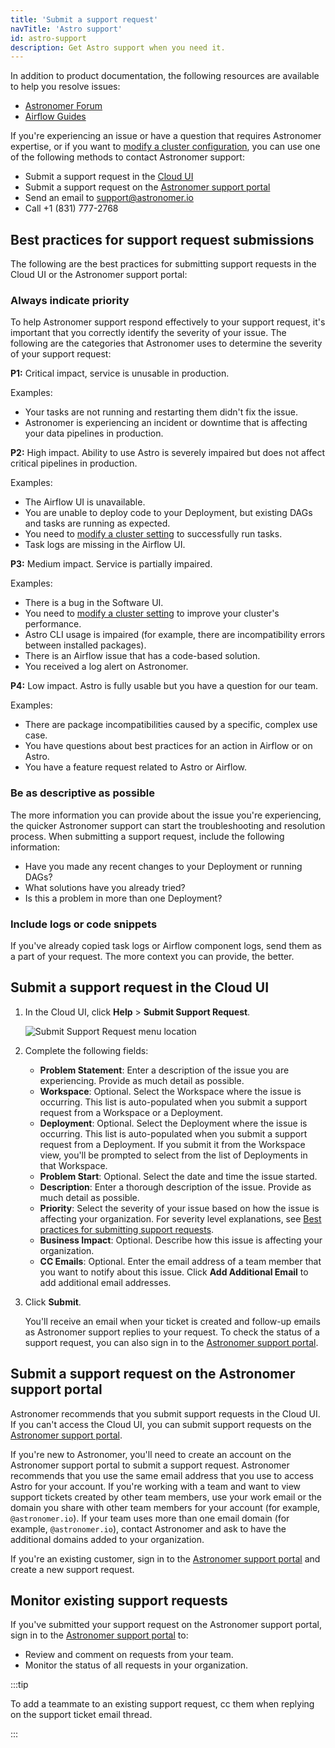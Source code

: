 ```yaml
---
title: 'Submit a support request'
navTitle: 'Astro support'
id: astro-support
description: Get Astro support when you need it.
---
```


In addition to product documentation, the following resources are available to help you resolve issues:

- [Astronomer Forum](https://forum.astronomer.io)
- [Airflow Guides](https://www.astronomer.io/guides/)

If you're experiencing an issue or have a question that requires Astronomer expertise, or if you want to [modify a cluster configuration](modify-cluster.md), you can use one of the following methods to contact Astronomer support:

- Submit a support request in the [Cloud UI](astro-support.md#submit-a-support-request-in-the-cloud-ui)
- Submit a support request on the [Astronomer support portal](https://support.astronomer.io/hc/en-us)
- Send an email to [support@astronomer.io](mailto:support@astronomer.io)
- Call +1 (831) 777-2768

## Best practices for support request submissions

The following are the best practices for submitting support requests in the Cloud UI or the Astronomer support portal:

### Always indicate priority

To help Astronomer support respond effectively to your support request, it's important that you correctly identify the severity of your issue. The following are the categories that Astronomer uses to determine the severity of your support request:

**P1:** Critical impact, service is unusable in production.

Examples:

- Your tasks are not running and restarting them didn't fix the issue.
- Astronomer is experiencing an incident or downtime that is affecting your data pipelines in production.

**P2:** High impact. Ability to use Astro is severely impaired but does not affect critical pipelines in production.

Examples:

- The Airflow UI is unavailable.
- You are unable to deploy code to your Deployment, but existing DAGs and tasks are running as expected.
- You need to [modify a cluster setting](modify-cluster.md) to successfully run tasks.
- Task logs are missing in the Airflow UI.

**P3:** Medium impact. Service is partially impaired.

Examples:

- There is a bug in the Software UI.
- You need to [modify a cluster setting](modify-cluster.md) to improve your cluster's performance.
- Astro CLI usage is impaired (for example, there are incompatibility errors between installed packages).
- There is an Airflow issue that has a code-based solution.
- You received a log alert on Astronomer.

**P4:** Low impact. Astro is fully usable but you have a question for our team.

Examples:

- There are package incompatibilities caused by a specific, complex use case.
- You have questions about best practices for an action in Airflow or on Astro.
- You have a feature request related to Astro or Airflow.

### Be as descriptive as possible

The more information you can provide about the issue you're experiencing, the quicker Astronomer support can start the troubleshooting and resolution process. When submitting a support request, include the following information:

- Have you made any recent changes to your Deployment or running DAGs?
- What solutions have you already tried?
- Is this a problem in more than one Deployment?

### Include logs or code snippets

If you've already copied task logs or Airflow component logs, send them as a part of your request. The more context you can provide, the better.

## Submit a support request in the Cloud UI

1. In the Cloud UI, click **Help** > **Submit Support Request**.

    <div class="text--center">
    <img src="/img/docs/support-request-location.png" alt="Submit Support Request menu location" />
    </div>

2. Complete the following fields:

    - **Problem Statement**: Enter a description of the issue you are experiencing. Provide as much detail as possible.
    - **Workspace**: Optional. Select the Workspace where the issue is occurring. This list is auto-populated when you submit a support request from a Workspace or a Deployment.
    - **Deployment**: Optional. Select the Deployment where the issue is occurring. This list is auto-populated when you submit a support request from a Deployment. If you submit it from the Workspace view, you'll be prompted to select from the list of Deployments in that Workspace.
    - **Problem Start**: Optional. Select the date and time the issue started.
    - **Description**: Enter a thorough description of the issue. Provide as much detail as possible.
    - **Priority**: Select the severity of your issue based on how the issue is affecting your organization. For severity level explanations, see [Best practices for submitting support requests](astro-support.md#best-practices-for-support-request-submissions).
    - **Business Impact**: Optional. Describe how this issue is affecting your organization.
    - **CC Emails**: Optional. Enter the email address of a team member that you want to notify about this issue. Click **Add Additional Email** to add additional email addresses.

3. Click **Submit**.

    You'll receive an email when your ticket is created and follow-up emails as Astronomer support replies to your request. To check the status of a support request, you can also sign in to the [Astronomer support portal](https://support.astronomer.io).

## Submit a support request on the Astronomer support portal

Astronomer recommends that you submit support requests in the Cloud UI. If you can't access the Cloud UI, you can submit support requests on the [Astronomer support portal](https://support.astronomer.io).

If you're new to Astronomer, you'll need to create an account on the Astronomer support portal to submit a support request. Astronomer recommends that you use the same email address that you use to access Astro for your account. If you're working with a team and want to view support tickets created by other team members, use your work email or the domain you share with other team members for your account (for example, `@astronomer.io`). If your team uses more than one email domain (for example, `@astronomer.io`), contact Astronomer and ask to have the additional domains added to your organization.

If you're an existing customer, sign in to the [Astronomer support portal](https://support.astronomer.io) and create a new support request.

## Monitor existing support requests

If you've submitted your support request on the Astronomer support portal, sign in to the [Astronomer support portal](https://support.astronomer.io) to:

- Review and comment on requests from your team.
- Monitor the status of all requests in your organization.

:::tip

To add a teammate to an existing support request, cc them when replying on the support ticket email thread.

:::
